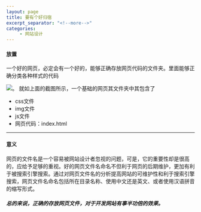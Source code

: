 ```yaml
---
layout: page
title: 要有个好归宿
excerpt_separator: "<!--more-->"
categories:
     - 网站设计
---
```

#### 放置
一个好的网页，必定会有一个好的，能够正确存放网页代码的文件夹。里面能够正确分类各种样式的代码    
<!--more-->
![](https://upload-images.jianshu.io/upload_images/15405979-e65324b8b6ebeb02.jpg?imageMogr2/auto-orient/strip%7CimageView2/2/w/371/format/webp)。
就如上面的截图所示，一个基础的网页其文件夹中其包含了
*  css文件
*  img文件
*  js文件
*  网页代码：index.html

---
#### 意义
网页的文件名是一个容易被网站设计者忽视的问题，可是，它的重要性却是很高的，应给予足够的重视。好的网页文件名命名不但利于网页的后期维护，更加有利于被搜索引擎搜索。通过对网页文件名的分析提高网站的可维护性和利于搜索引擎搜索，网页文件名命名包括所在目录名称、使用中文还是英文、或者使用汉语拼音的缩写形式。



##### 总的来说，正确的存放网页文件，对于开发网站有事半功倍的效果。